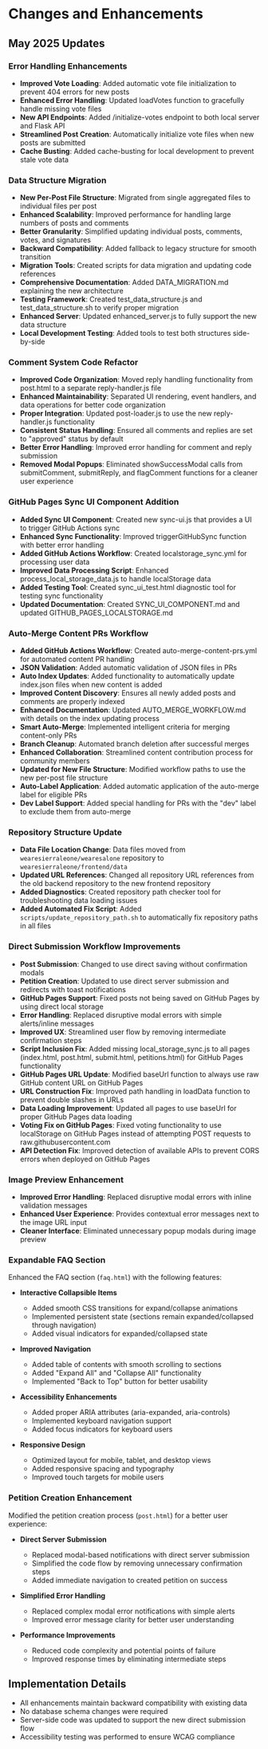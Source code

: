 # Changes and Enhancements

## May 2025 Updates

### Error Handling Enhancements
- **Improved Vote Loading**: Added automatic vote file initialization to prevent 404 errors for new posts
- **Enhanced Error Handling**: Updated loadVotes function to gracefully handle missing vote files
- **New API Endpoints**: Added /initialize-votes endpoint to both local server and Flask API
- **Streamlined Post Creation**: Automatically initialize vote files when new posts are submitted
- **Cache Busting**: Added cache-busting for local development to prevent stale vote data

### Data Structure Migration
- **New Per-Post File Structure**: Migrated from single aggregated files to individual files per post
- **Enhanced Scalability**: Improved performance for handling large numbers of posts and comments
- **Better Granularity**: Simplified updating individual posts, comments, votes, and signatures
- **Backward Compatibility**: Added fallback to legacy structure for smooth transition
- **Migration Tools**: Created scripts for data migration and updating code references
- **Comprehensive Documentation**: Added DATA_MIGRATION.md explaining the new architecture
- **Testing Framework**: Created test_data_structure.js and test_data_structure.sh to verify proper migration
- **Enhanced Server**: Updated enhanced_server.js to fully support the new data structure
- **Local Development Testing**: Added tools to test both structures side-by-side

### Comment System Code Refactor
- **Improved Code Organization**: Moved reply handling functionality from post.html to a separate reply-handler.js file
- **Enhanced Maintainability**: Separated UI rendering, event handlers, and data operations for better code organization
- **Proper Integration**: Updated post-loader.js to use the new reply-handler.js functionality
- **Consistent Status Handling**: Ensured all comments and replies are set to "approved" status by default
- **Better Error Handling**: Improved error handling for comment and reply submission
- **Removed Modal Popups**: Eliminated showSuccessModal calls from submitComment, submitReply, and flagComment functions for a cleaner user experience

### GitHub Pages Sync UI Component Addition
- **Added Sync UI Component**: Created new sync-ui.js that provides a UI to trigger GitHub Actions sync
- **Enhanced Sync Functionality**: Improved triggerGitHubSync function with better error handling
- **Added GitHub Actions Workflow**: Created localstorage_sync.yml for processing user data
- **Improved Data Processing Script**: Enhanced process_local_storage_data.js to handle localStorage data
- **Added Testing Tool**: Created sync_ui_test.html diagnostic tool for testing sync functionality
- **Updated Documentation**: Created SYNC_UI_COMPONENT.md and updated GITHUB_PAGES_LOCALSTORAGE.md

### Auto-Merge Content PRs Workflow
- **Added GitHub Actions Workflow**: Created auto-merge-content-prs.yml for automated content PR handling
- **JSON Validation**: Added automatic validation of JSON files in PRs
- **Auto Index Updates**: Added functionality to automatically update index.json files when new content is added
- **Improved Content Discovery**: Ensures all newly added posts and comments are properly indexed
- **Enhanced Documentation**: Updated AUTO_MERGE_WORKFLOW.md with details on the index updating process
- **Smart Auto-Merge**: Implemented intelligent criteria for merging content-only PRs
- **Branch Cleanup**: Automated branch deletion after successful merges
- **Enhanced Collaboration**: Streamlined content contribution process for community members
- **Updated for New File Structure**: Modified workflow paths to use the new per-post file structure
- **Auto-Label Application**: Added automatic application of the auto-merge label for eligible PRs
- **Dev Label Support**: Added special handling for PRs with the "dev" label to exclude them from auto-merge

### Repository Structure Update
- **Data File Location Change**: Data files moved from `wearesierraleone/wearesalone` repository to `wearesierraleone/frontend/data`
- **Updated URL References**: Changed all repository URL references from the old backend repository to the new frontend repository
- **Added Diagnostics**: Created repository path checker tool for troubleshooting data loading issues
- **Added Automated Fix Script**: Added `scripts/update_repository_path.sh` to automatically fix repository paths in all files

### Direct Submission Workflow Improvements
- **Post Submission**: Changed to use direct saving without confirmation modals
- **Petition Creation**: Updated to use direct server submission and redirects with toast notifications
- **GitHub Pages Support**: Fixed posts not being saved on GitHub Pages by using direct local storage
- **Error Handling**: Replaced disruptive modal errors with simple alerts/inline messages
- **Improved UX**: Streamlined user flow by removing intermediate confirmation steps
- **Script Inclusion Fix**: Added missing local_storage_sync.js to all pages (index.html, post.html, submit.html, petitions.html) for GitHub Pages functionality
- **GitHub Pages URL Update**: Modified baseUrl function to always use raw GitHub content URL on GitHub Pages
- **URL Construction Fix**: Improved path handling in loadData function to prevent double slashes in URLs
- **Data Loading Improvement**: Updated all pages to use baseUrl for proper GitHub Pages data loading
- **Voting Fix on GitHub Pages**: Fixed voting functionality to use localStorage on GitHub Pages instead of attempting POST requests to raw.githubusercontent.com
- **API Detection Fix**: Improved detection of available APIs to prevent CORS errors when deployed on GitHub Pages

### Image Preview Enhancement
- **Improved Error Handling**: Replaced disruptive modal errors with inline validation messages
- **Enhanced User Experience**: Provides contextual error messages next to the image URL input
- **Cleaner Interface**: Eliminated unnecessary popup modals during image preview

### Expandable FAQ Section
Enhanced the FAQ section (`faq.html`) with the following features:

- **Interactive Collapsible Items**
  - Added smooth CSS transitions for expand/collapse animations
  - Implemented persistent state (sections remain expanded/collapsed through navigation)
  - Added visual indicators for expanded/collapsed state

- **Improved Navigation**
  - Added table of contents with smooth scrolling to sections
  - Added "Expand All" and "Collapse All" functionality
  - Implemented "Back to Top" button for better usability

- **Accessibility Enhancements**
  - Added proper ARIA attributes (aria-expanded, aria-controls)
  - Implemented keyboard navigation support
  - Added focus indicators for keyboard users

- **Responsive Design**
  - Optimized layout for mobile, tablet, and desktop views
  - Added responsive spacing and typography
  - Improved touch targets for mobile users

### Petition Creation Enhancement
Modified the petition creation process (`post.html`) for a better user experience:

- **Direct Server Submission**
  - Replaced modal-based notifications with direct server submission
  - Simplified the code flow by removing unnecessary confirmation steps
  - Added immediate navigation to created petition on success

- **Simplified Error Handling**
  - Replaced complex modal error notifications with simple alerts
  - Improved error message clarity for better user understanding

- **Performance Improvements**
  - Reduced code complexity and potential points of failure
  - Improved response times by eliminating intermediate steps

## Implementation Details

- All enhancements maintain backward compatibility with existing data
- No database schema changes were required
- Server-side code was updated to support the new direct submission flow
- Accessibility testing was performed to ensure WCAG compliance
